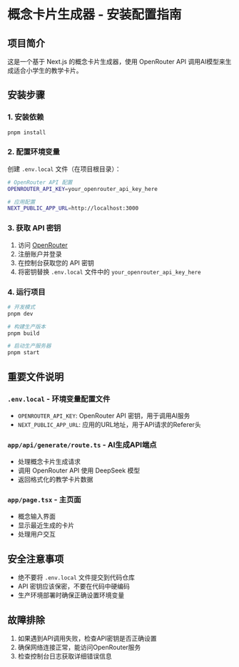 # 概念卡片生成器 - 安装配置指南

## 项目简介
这是一个基于 Next.js 的概念卡片生成器，使用 OpenRouter API 调用AI模型来生成适合小学生的教学卡片。

## 安装步骤

### 1. 安装依赖
```bash
pnpm install
```

### 2. 配置环境变量
创建 `.env.local` 文件（在项目根目录）：
```bash
# OpenRouter API 配置
OPENROUTER_API_KEY=your_openrouter_api_key_here

# 应用配置  
NEXT_PUBLIC_APP_URL=http://localhost:3000
```

### 3. 获取 API 密钥
1. 访问 [OpenRouter](https://openrouter.ai/)
2. 注册账户并登录
3. 在控制台获取您的 API 密钥
4. 将密钥替换 `.env.local` 文件中的 `your_openrouter_api_key_here`

### 4. 运行项目
```bash
# 开发模式
pnpm dev

# 构建生产版本
pnpm build

# 启动生产服务器
pnpm start
```

## 重要文件说明

### `.env.local` - 环境变量配置文件
- `OPENROUTER_API_KEY`: OpenRouter API 密钥，用于调用AI服务
- `NEXT_PUBLIC_APP_URL`: 应用的URL地址，用于API请求的Referer头

### `app/api/generate/route.ts` - AI生成API端点
- 处理概念卡片生成请求
- 调用 OpenRouter API 使用 DeepSeek 模型
- 返回格式化的教学卡片数据

### `app/page.tsx` - 主页面
- 概念输入界面
- 显示最近生成的卡片
- 处理用户交互

## 安全注意事项
- 绝不要将 `.env.local` 文件提交到代码仓库
- API 密钥应该保密，不要在代码中硬编码
- 生产环境部署时确保正确设置环境变量

## 故障排除
1. 如果遇到API调用失败，检查API密钥是否正确设置
2. 确保网络连接正常，能访问OpenRouter服务
3. 检查控制台日志获取详细错误信息 